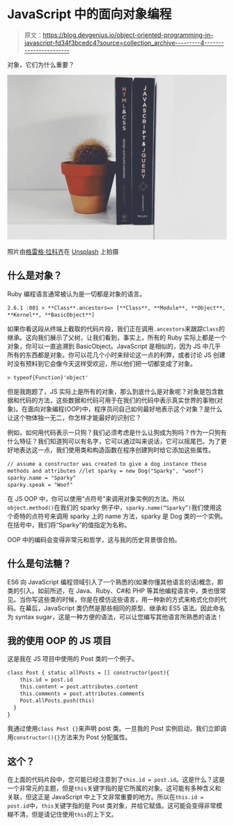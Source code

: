 # JavaScript 中的面向对象编程

> 原文：<https://blog.devgenius.io/object-oriented-programming-in-javascript-fd34f3bcedc4?source=collection_archive---------4----------------------->

对象，它们为什么重要？

![](img/2c1aec7a2b561540a9bba9fcdfa0b4fd.png)

照片由[格雷格·拉科齐](https://unsplash.com/@grakozy?utm_source=medium&utm_medium=referral)在 [Unsplash](https://unsplash.com?utm_source=medium&utm_medium=referral) 上拍摄

## 什么是对象？

Ruby 编程语言通常被认为是一切都是对象的语言。

```
2.6.1 :001 > **Class**.ancestors=> [**Class**, **Module**, **Object**, **Kernel**, **BasicObject**]
```

如果你看这段从终端上截取的代码片段，我们正在调用`.ancestors`来跟踪`Class`的继承。这向我们展示了父树，让我们看到，事实上，所有的 Ruby 实际上都是一个对象，你可以一直追溯到 BasicObject。JavaScript 是相似的，因为 JS 中几乎所有的东西都是对象。你可以花几个小时来辩论这一点的利弊，或者讨论 JS 创建时没有预料到它会像今天这样受欢迎，所以他们把一切都变成了对象。

```
> typeof{Function}'object'
```

但是我跑题了，JS 实际上是所有的对象，那么到底什么是对象呢？对象是包含数据和代码的方法，这些数据和代码可用于在我们的代码中表示真实世界的事物(对象)。在面向对象编程(OOP)中，程序员问自己如何最好地表示这个对象？是什么让这个物体独一无二，你怎样才能最好的识别它？

例如，如何用代码表示一只狗？我们必须考虑是什么让狗成为狗吗？作为一只狗有什么特征？我们知道狗可以有名字，它可以通过叫来说话，它可以摇尾巴。为了更好地表达这一点，我们使用类和构造函数在程序创建狗时给它添加这些属性。

```
// assume a constructor was created to give a dog instance these methods and attributes //let sparky = new Dog("Sparky", "woof")
sparky.name = "Sparky"
sparky.speak = "Woof"
```

在 JS OOP 中，你可以使用“点符号”来调用对象实例的方法。所以`object.method()`在我们的 sparky 例子中，`sparky.name(“Sparky”)`我们使用这个奇特的点符号来调用 sparky 上的 name 方法，sparky 是 Dog 类的一个实例。在括号中，我们将“Sparky”的值指定为名称。

OOP 中的编码会变得非常元和哲学，这与我的历史背景很合拍。

## 什么是句法糖？

ES6 向 JavaScript 编程领域引入了一个熟悉的(如果你懂其他语言的话)概念，即类的引入。如前所述，在 Java、Ruby、C#和 PHP 等其他编程语言中，类也很常见。当你写这些类的时候，你是在模仿这些语言，用一种新的方式来格式化你的代码。在幕后，JavaScript 类仍然是那些相同的原型、继承和 ES5 语法。因此命名为 syntax sugar，这是一种方便的语法，可以让您编写其他语言所熟悉的语法！

## 我的使用 OOP 的 JS 项目

这是我在 JS 项目中使用的 Post 类的一个例子。

```
class Post { static allPosts = [] constructor(post){
    this.id = post.id
    this.content = post.attributes.content
    this.comments = post.attributes.comments
    Post.allPosts.push(this)
  }
}
```

我通过使用`class Post {}`来声明 post 类。一旦我的 Post 实例启动，我们立即调用`constructor(){}`方法来为 Post 分配属性。

## 这个？

在上面的代码片段中，您可能已经注意到了`this.id = post.id`。这是什么？这是一个非常元的主题，但是`this`关键字指的是它所属的对象。这可能有多种含义和关联，但这正是 JavaScript 中上下文非常重要的地方。所以在`this.id = post.id`中，`this`关键字指的是 Post 类对象，并给它赋值。这可能会变得非常模糊不清，但是请记住使用`this`的上下文。